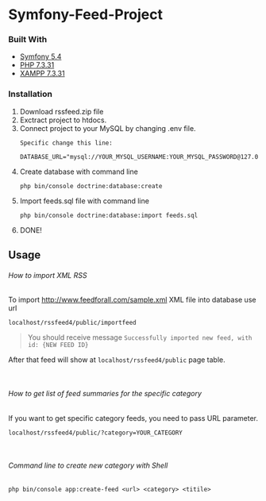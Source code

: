 # Symfony-Feed-Project


### Built With

* [Symfony 5.4](https://symfony.com)
* [PHP 7.3.31](https://www.php.net)
* [XAMPP 7.3.31](https://www.apachefriends.org/index.html)


### Installation

1. Download rssfeed.zip file 
2. Exctract project to htdocs.
3. Connect project to your MySQL by changing .env file.
    ```
    Specific change this line:
    
    DATABASE_URL="mysql://YOUR_MYSQL_USERNAME:YOUR_MYSQL_PASSWORD@127.0.0.1:3306/feeds"
    ```
4. Create database with command line
    ```
    php bin/console doctrine:database:create 
    ```
5. Import feeds.sql file with command line
    ```
    php bin/console doctrine:database:import feeds.sql
    ```
7. DONE!

## Usage

###### How to import XML RSS

To import http://www.feedforall.com/sample.xml XML file into database use url

  ```
  localhost/rssfeed4/public/importfeed
  ```
  > You should receive message ``` Successfully imported new feed, with id: {NEW FEED ID} ```

  After that feed will show at ` localhost/rssfeed4/public ` page table.

<br>

###### How to get list of feed summaries for the specific category

If you want to get specific category feeds, you need to pass URL parameter.

```
localhost/rssfeed4/public/?category=YOUR_CATEGORY
```
<br>

###### Command line to create new category with Shell
```
php bin/console app:create-feed <url> <category> <titile>
```




